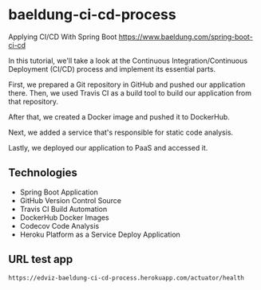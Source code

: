 # baeldung-ci-cd-process

Applying CI/CD With Spring Boot
    https://www.baeldung.com/spring-boot-ci-cd

In this tutorial, we'll take a look at the Continuous Integration/Continuous Deployment (CI/CD) process and implement its essential parts.

First, we prepared a Git repository in GitHub and pushed our application there. Then, we used Travis CI as a build tool to build our application from that repository.

After that, we created a Docker image and pushed it to DockerHub.

Next, we added a service that's responsible for static code analysis.

Lastly, we deployed our application to PaaS and accessed it.

## Technologies

- Spring Boot Application
- GitHub Version Control Source
- Travis CI Build Automation
- DockerHub Docker Images
- Codecov Code Analysis
- Heroku Platform as a Service Deploy Application

## URL test app
    https://edviz-baeldung-ci-cd-process.herokuapp.com/actuator/health
